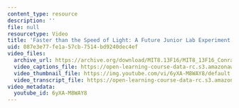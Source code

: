 ```yaml
---
content_type: resource
description: ''
file: null
resourcetype: Video
title: 'Faster than the Speed of Light: A Future Junior Lab Experiment'
uid: 087e3e77-fe1a-57cb-7514-bd9240dec4ef
video_files:
  archive_url: https://archive.org/download/MIT8.13F16/MIT8_13F16_Conrad_Speed_of_Light_300k.mp4
  video_captions_file: https://open-learning-course-data-rc.s3.amazonaws.com/8-13-14-experimental-physics-i-ii-junior-lab-fall-2016-spring-2017/1b38c89da5395ba1b5f882cff0011b5c_6yXA-M8WAY8.vtt
  video_thumbnail_file: https://img.youtube.com/vi/6yXA-M8WAY8/default.jpg
  video_transcript_file: https://open-learning-course-data-rc.s3.amazonaws.com/8-13-14-experimental-physics-i-ii-junior-lab-fall-2016-spring-2017/719c74c23630e5ca1c37c5f8f130e973_6yXA-M8WAY8.pdf
video_metadata:
  youtube_id: 6yXA-M8WAY8
---
```

